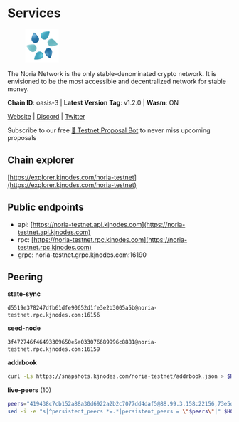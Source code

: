 # Services

<figure><img src="https://raw.githubusercontent.com/kj89/cosmos-images/main/logos/noria.png" alt=""><figcaption></figcaption></figure>

The Noria Network is the only stable-denominated  crypto network. It is envisioned to be the most  accessible and decentralized network for stable money.

**Chain ID**: oasis-3 | **Latest Version Tag**: v1.2.0 | **Wasm**: ON

[Website](https://noria.network) | [Discord](https://discord.gg/pseAWBQ6EZ) | [Twitter](https://twitter.com/NoriaNetwork)



Subscribe to our free [🤖 Testnet Proposal Bot](https://t.me/kjnodes_testnet_proposal_bot) to never miss upcoming proposals


## Chain explorer
[https://explorer.kjnodes.com/noria-testnet](https://explorer.kjnodes.com/noria-testnet)

## Public endpoints

* api: [https://noria-testnet.api.kjnodes.com](https://noria-testnet.api.kjnodes.com)
* rpc: [https://noria-testnet.rpc.kjnodes.com](https://noria-testnet.rpc.kjnodes.com)
* grpc: noria-testnet.grpc.kjnodes.com:16190

## Peering

**state-sync**

```text
d5519e378247dfb61dfe90652d1fe3e2b3005a5b@noria-testnet.rpc.kjnodes.com:16156
```

**seed-node**

```text
3f472746f46493309650e5a033076689996c8881@noria-testnet.rpc.kjnodes.com:16159
```

**addrbook**
```bash
curl -Ls https://snapshots.kjnodes.com/noria-testnet/addrbook.json > $HOME/.noria/config/addrbook.json
```

**live-peers** (10)
```bash
peers="419438c7cb152a88a30d6922a2b2c7077dd4daf5@88.99.3.158:22156,73e5dc6e04a1dd28e5851191eb9dede07f0b38fb@141.94.99.87:14095,38de00b6d88286553eb123d16846190e5c594c59@51.79.30.118:26656,846731f7097e684efdd6b9446d562228640e2b14@34.27.228.66:26656,4d8147a80c46ba21a8a276d55e6993353e03a734@165.22.42.220:26656,0fbeb25dfdae849be87d96a32050741a77983b13@34.87.180.66:26656,d5519e378247dfb61dfe90652d1fe3e2b3005a5b@65.109.68.190:16156,c818c3aa14ae8183578b7be0572c2dcd75613e72@186.233.185.214:26656,8dfca3c8a308fb6e682814ba5c33623dd346e572@65.109.23.114:22156,afe93314d3d1f3b0bdc20f213983bd902263e171@18.188.137.12:26656"
sed -i -e "s|^persistent_peers *=.*|persistent_peers = \"$peers\"|" $HOME/.noria/config/config.toml
```
